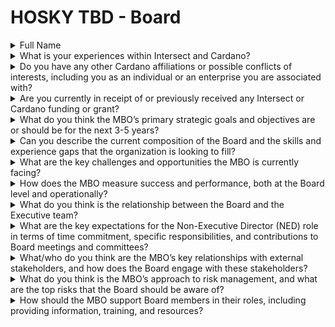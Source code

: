 # HOSKY TBD - Board

<details>

<summary>Full Name</summary>

**HOSKY TBD**

</details>



<details>

<summary>What is your experiences within Intersect and Cardano?</summary>

I have been actively engaged in the Cardano ecosystem since 2017, supporting its growth, governance, and decentralization principles. In 2024, I became an Intersect member and was chosen as one of the DRep training leaders, acknowledging my governance expertise and commitment to the Cardano vision. Currently, I sit on the Intersect Constitutional Council. My background in workforce planning and telecommunications has equipped me to understand strategic planning and operational efficiency. As the founder of HOSKY, a community-driven project, I am aligned with Intersect's values of empathy, transparency, trust, respect, teamwork, accountability, innovation, professionalism, diversity, and determination. I am committed to promoting the ecosystem’s growth and ensuring that Intersect’s role as a member-based organization becomes more transparent and impactful.

</details>



<details>

<summary>Do you have any other Cardano affiliations or possible conflicts of interests, including you as an individual or an enterprise you are associated with?</summary>

Yes, I am affiliated with HOSKY, a community-centric project in Cardano where I play a foundational role. While my primary aim is to support the Cardano ecosystem and align with Intersect’s pillars and values, this affiliation may be perceived as a conflict of interest given HOSKY’s active presence in the Cardano community. Additionally, I collaborate with Cardano projects, and SPOs. My approach is grounded in transparency and fairness, ensuring that any decisions I make reflect the broader interests of Cardano and support Intersect’s mission to drive governance and continuity.

</details>



<details>

<summary>Are you currently in receipt of or previously received any Intersect or Cardano funding or grant?</summary>

I have not received any funding from Intersect. However, I have received 125,000 $ADA from Project Catalyst to support initiatives within the Cardano ecosystem.

</details>



<details>

<summary>What do you think the MBO’s primary strategic goals and objectives are or should be for the next 3-5 years?</summary>

The MBO’s strategic goals must align with its five pillars: supporting the community's growth through developer-centric events, guiding governance and decision-making processes via CIP-1694, delivering the Cardano technical roadmap, ensuring stability within the ecosystem, and fostering open-source development. These objectives should be executed with an emphasis on Intersect’s core values of empathy, transparency, and inclusivity, ensuring that members can actively shape the direction of Cardano. Empowering the community, facilitating smooth governance transitions, and ensuring Cardano's resilience and technological advancement are key to the MBO's success.

</details>



<details>

<summary>Can you describe the current composition of the Board and the skills and experience gaps that the organization is looking to fill?</summary>

The current Governing Board comprises five seats, including representatives from seed funders Input Output Global and EMURGO, along with an interim COO seat offered to the University of Wyoming’s Blockchain Center of Excellence. The remaining two seats, to be filled through membership elections, should bring expertise in community engagement, decentralization principles, and technological insights. My goal is to help Intersect embody its values of transparency and empathy, making it accessible and recognized within the Cardano ecosystem. I bring a unique focus on connecting the community to Intersect’s objectives, establishing clear communication channels, and fostering shared accountability.

</details>



<details>

<summary>What are the key challenges and opportunities the MBO is currently facing?</summary>

The key challenge is to demystify Intersect’s role, bylaws, and processes to ensure transparency and drive engagement. As a member-based organization, there is a critical need to align its operations with the values of empathy, trust, and teamwork. By actively involving the community in decision-making and governance, the MBO has the opportunity to elevate Cardano’s ecosystem development and technical progress. Another challenge is coordinating the administration of the DevTrust to ensure Cardano’s continuity. Opportunities lie in leveraging Intersect’s values to drive innovation, enhance governance processes through CIP-1694, and ensure sustainable development in open-source technology.

</details>



<details>

<summary>How does the MBO measure success and performance, both at the Board level and operationally?</summary>

Success is measured by the MBO’s ability to embody Intersect’s values and effectively align with its five pillars. At the Board level, this means transparent governance, effective leadership in guiding Cardano’s development, and upholding the bylaws that ensure community representation and decision-making. Operationally, success is measured through key performance indicators like member engagement, delivery of governance processes, development events, and the successful orchestration of technical roadmap initiatives. The MBO should maintain open lines of communication with stakeholders and utilize feedback to refine its strategies, ensuring that Cardano's core objectives are met.

</details>



<details>

<summary>What do you think is the relationship between the Board and the Executive team?</summary>

The relationship between the Board and the Executive team should be collaborative and built on trust. The Board provides strategic oversight, guidance, and alignment with Intersect’s values and bylaws, while the Executive team is responsible for executing these strategies effectively and transparently. They should work together to promote Cardano’s growth by fostering open-source development, supporting governance transitions, and ensuring community-led decision-making. Regular meetings, open communication, and a shared commitment to Cardano’s vision are crucial to this partnership.

</details>



<details>

<summary>What are the key expectations for the Non-Executive Director (NED) role in terms of time commitment, specific responsibilities, and contributions to Board meetings and committees?</summary>

As a NED, the expectation is to bring strategic insight and align with Intersect’s mission and values. This means being actively involved in monthly Board meetings, working on committees, and staying engaged with community initiatives. A typical time commitment could be a few hours each week, mostly spent preparing for discussions, participating in meetings, and collaborating on decisions. Responsibilities include supporting the governance process, guiding the administration of Cardano’s development funds, and making sure we're on track with Cardano’s goals and continuity. The key is to work together as a team, contribute thoughtfully, and make sure we're aligned with the values of transparency, accountability, and community-driven growth.

</details>



<details>

<summary>What/who do you think are the MBO’s key relationships with external stakeholders, and how does the Board engage with these stakeholders?</summary>

The MBO’s key relationships include the Cardano community, SPOs, developers, seed funders, and regulatory entities. The Board should engage these stakeholders through transparent communication, aligning with Intersect’s values of empathy, trust, and respect. Regular updates, community meetings, and inclusive discussions are essential to understanding the needs and contributions of these stakeholders. The advisory body working group plays a key role in fostering transparency and ensuring the community is involved in shaping the MBO's decisions and governance processes.

</details>



<details>

<summary>What do you think is the MBO’s approach to risk management, and what are the top risks that the Board should be aware of?</summary>

The MBO should adopt a comprehensive approach to risk management that aligns with its bylaws and values. Key risks include ensuring that the governance processes are clearly defined and understood, managing community expectations around transparency and participation, and safeguarding Cardano’s continuity through responsible oversight of the DevTrust and operational contracts. The Board should consistently review and mitigate risks related to regulatory developments, technical changes, and community feedback, fostering a proactive culture of accountability, innovation, and professionalism.

</details>



<details>

<summary>How should the MBO support Board members in their roles, including providing information, training, and resources?</summary>

The MBO should provide Board members with comprehensive resources on Intersect’s bylaws, values, governance processes, and strategic objectives. Regular training sessions, access to reports on ecosystem developments, and platforms for collaborative discussions among Board members are essential. Clear communication channels and transparent sharing of information ensure that Board members are well-informed and empowered to make decisions that align with Intersect’s mission and the collective goals of the Cardano community.

</details>
